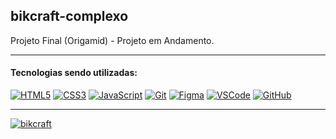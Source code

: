 ## bikcraft-complexo
Projeto Final (Origamid) - Projeto em Andamento.
***
#### Tecnologias sendo utilizadas:

[![HTML5](https://skills.thijs.gg/icons?i=html)](https://pt.wikipedia.org/wiki/HTML5)
[![CSS3](https://skills.thijs.gg/icons?i=css)](https://pt.wikipedia.org/wiki/CSS3)
[![JavaScript](https://skills.thijs.gg/icons?i=js)](https://pt.wikipedia.org/wiki/JavaScript)
[![Git](https://skills.thijs.gg/icons?i=git)](https://pt.wikipedia.org/wiki/Git)
[![Figma](https://skills.thijs.gg/icons?i=figma)](https://pt.wikipedia.org/wiki/Figma)
[![VSCode](https://skills.thijs.gg/icons?i=vscode)](https://pt.wikipedia.org/wiki/Visual_Studio_Code)
[![GitHub](https://skills.thijs.gg/icons?i=github)](https://pt.wikipedia.org/wiki/GitHub)

***
[![bikcraft](https://user-images.githubusercontent.com/80191040/184557019-a86c9b4d-0876-4411-89df-a75a42e8b404.png)](https://adriwco.github.io/bikcraft-complexo)
